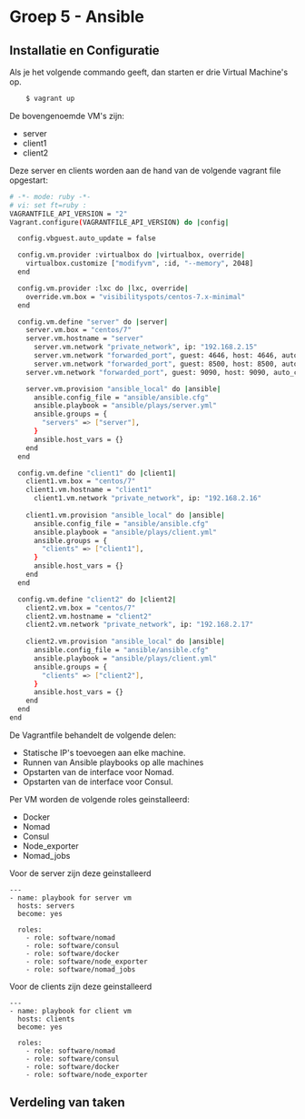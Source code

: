# Groep 5 - Ansible

## Installatie en Configuratie
Als je het volgende commando geeft, dan starten er drie Virtual Machine's op.

```bash
    $ vagrant up
```

De bovengenoemde VM's zijn:
* server
* client1
* client2

Deze server en clients worden aan de hand van de volgende vagrant file opgestart:
```bash
# -*- mode: ruby -*-
# vi: set ft=ruby :
VAGRANTFILE_API_VERSION = "2"
Vagrant.configure(VAGRANTFILE_API_VERSION) do |config|

  config.vbguest.auto_update = false

  config.vm.provider :virtualbox do |virtualbox, override|
    virtualbox.customize ["modifyvm", :id, "--memory", 2048]
  end

  config.vm.provider :lxc do |lxc, override|
    override.vm.box = "visibilityspots/centos-7.x-minimal"
  end

  config.vm.define "server" do |server|
    server.vm.box = "centos/7"
    server.vm.hostname = "server"
	  server.vm.network "private_network", ip: "192.168.2.15"
	  server.vm.network "forwarded_port", guest: 4646, host: 4646, auto_correct: true, host_ip: "127.0.0.1"
	  server.vm.network "forwarded_port", guest: 8500, host: 8500, auto_correct: true, host_ip: "127.0.0.1"
    server.vm.network "forwarded_port", guest: 9090, host: 9090, auto_correct: true, host_ip: "127.0.0.1"

    server.vm.provision "ansible_local" do |ansible|
      ansible.config_file = "ansible/ansible.cfg"
      ansible.playbook = "ansible/plays/server.yml"
      ansible.groups = {
        "servers" => ["server"],
      }
	  ansible.host_vars = {}
    end
  end

  config.vm.define "client1" do |client1|
    client1.vm.box = "centos/7"
    client1.vm.hostname = "client1"
	  client1.vm.network "private_network", ip: "192.168.2.16"
    
    client1.vm.provision "ansible_local" do |ansible|
      ansible.config_file = "ansible/ansible.cfg"
      ansible.playbook = "ansible/plays/client.yml"
      ansible.groups = {
        "clients" => ["client1"],
      }
	  ansible.host_vars = {}
    end
  end

  config.vm.define "client2" do |client2|
    client2.vm.box = "centos/7"
    client2.vm.hostname = "client2"
    client2.vm.network "private_network", ip: "192.168.2.17"
    
    client2.vm.provision "ansible_local" do |ansible|
      ansible.config_file = "ansible/ansible.cfg"
      ansible.playbook = "ansible/plays/client.yml"
      ansible.groups = {
        "clients" => ["client2"],
      }
	  ansible.host_vars = {}
    end
  end  
end
```
De Vagrantfile behandelt de volgende delen:
* Statische IP's toevoegen aan elke machine.
* Runnen van Ansible playbooks op alle machines
* Opstarten van de interface voor Nomad.
* Opstarten van de interface voor Consul.

Per VM worden de volgende roles geinstalleerd:
* Docker
* Nomad
* Consul
* Node_exporter
* Nomad_jobs

Voor de server zijn deze geinstalleerd
```ansible
---
- name: playbook for server vm
  hosts: servers
  become: yes

  roles:
    - role: software/nomad
    - role: software/consul
    - role: software/docker
    - role: software/node_exporter
    - role: software/nomad_jobs
```

Voor de clients zijn deze geinstalleerd
```ansible
---
- name: playbook for client vm
  hosts: clients
  become: yes

  roles:
    - role: software/nomad
    - role: software/consul
    - role: software/docker
    - role: software/node_exporter

```

## Verdeling van taken
